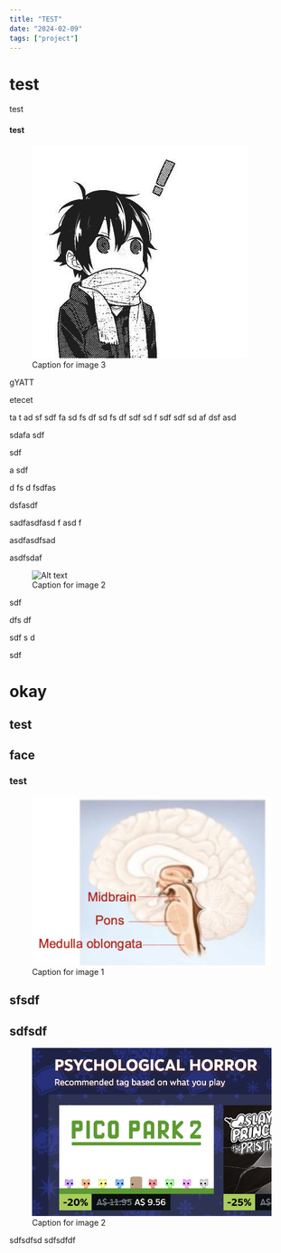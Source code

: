 ```yaml
---
title: "TEST"
date: "2024-02-09"
tags: ["project"]
---
```


# test
test

#### test

<figure class="left-image">
  <img src="/images/image3.jpg" alt="Alt text">
  <figcaption>Caption for image 3</figcaption>
</figure>

gYATT

etecet

ta
t
ad
sf
sdf
fa
sd
fs
df
sd
fs
df
sdf
sd
f
sdf
sdf
sd
af
dsf
asd


sdafa
sdf


sdf

a
sdf


d
fs
d
fsdfas


dsfasdf

sadfasdfasd
f
asd
f




asdfasdfsad


asdfsdaf
<figure class="right-image">
  <Image src="/images/image2.png" alt="Alt text"/>
  <figcaption>Caption for image 2</figcaption>
</figure>


sdf

dfs
df



sdf
s
d

sdf

# okay 
## test

## face


### test
<figure class="full-image">
  <img src="/images/image1.png" alt="Alt text">
  <figcaption>Caption for image 1</figcaption>
</figure>

## sfsdf

## sdfsdf

<figure class="right-image">
  <img src="/images/image2.png" alt="Alt text">
  <figcaption>Caption for image 2</figcaption>
</figure>


sdfsdfsd 
sdfsdfdf